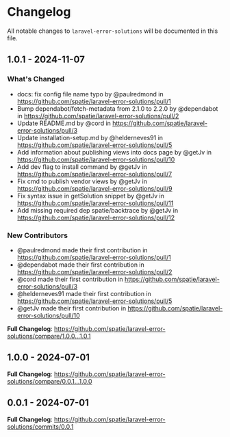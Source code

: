 # Changelog

All notable changes to `laravel-error-solutions` will be documented in this file.

## 1.0.1 - 2024-11-07

### What's Changed

* docs: fix config file name typo by @paulredmond in https://github.com/spatie/laravel-error-solutions/pull/1
* Bump dependabot/fetch-metadata from 2.1.0 to 2.2.0 by @dependabot in https://github.com/spatie/laravel-error-solutions/pull/2
* Update README.md by @cord in https://github.com/spatie/laravel-error-solutions/pull/3
* Update installation-setup.md by @helderneves91 in https://github.com/spatie/laravel-error-solutions/pull/5
* Add information about publishing views into docs page by @getJv in https://github.com/spatie/laravel-error-solutions/pull/10
* Add dev flag to install command by @getJv in https://github.com/spatie/laravel-error-solutions/pull/7
* Fix cmd to publish vendor views by @getJv in https://github.com/spatie/laravel-error-solutions/pull/9
* Fix syntax issue in getSolution snippet by @getJv in https://github.com/spatie/laravel-error-solutions/pull/11
* Add missing required dep spatie/backtrace by @getJv in https://github.com/spatie/laravel-error-solutions/pull/12

### New Contributors

* @paulredmond made their first contribution in https://github.com/spatie/laravel-error-solutions/pull/1
* @dependabot made their first contribution in https://github.com/spatie/laravel-error-solutions/pull/2
* @cord made their first contribution in https://github.com/spatie/laravel-error-solutions/pull/3
* @helderneves91 made their first contribution in https://github.com/spatie/laravel-error-solutions/pull/5
* @getJv made their first contribution in https://github.com/spatie/laravel-error-solutions/pull/10

**Full Changelog**: https://github.com/spatie/laravel-error-solutions/compare/1.0.0...1.0.1

## 1.0.0 - 2024-07-01

**Full Changelog**: https://github.com/spatie/laravel-error-solutions/compare/0.0.1...1.0.0

## 0.0.1 - 2024-07-01

**Full Changelog**: https://github.com/spatie/laravel-error-solutions/commits/0.0.1

